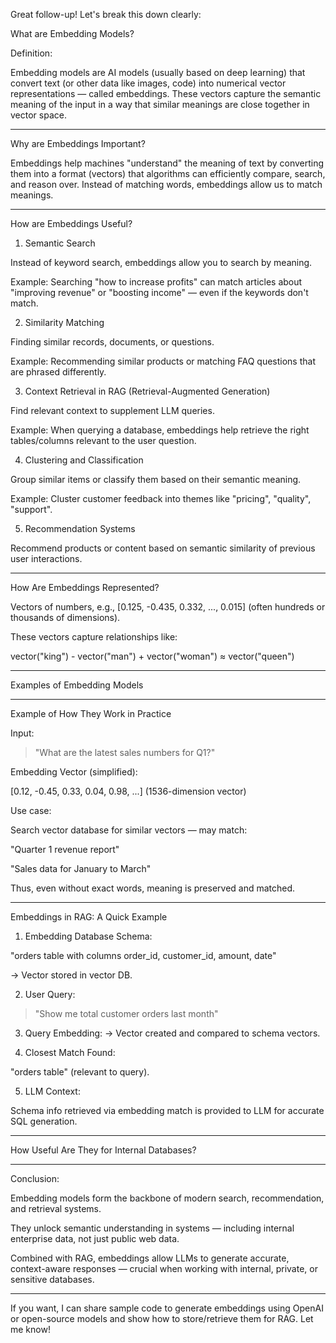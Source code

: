 Great follow-up! Let's break this down clearly:

What are Embedding Models?

Definition:

Embedding models are AI models (usually based on deep learning) that convert text (or other data like images, code) into numerical vector representations — called embeddings. These vectors capture the semantic meaning of the input in a way that similar meanings are close together in vector space.


---

Why are Embeddings Important?

Embeddings help machines "understand" the meaning of text by converting them into a format (vectors) that algorithms can efficiently compare, search, and reason over.
Instead of matching words, embeddings allow us to match meanings.


---

How are Embeddings Useful?

1. Semantic Search

Instead of keyword search, embeddings allow you to search by meaning.

Example: Searching "how to increase profits" can match articles about "improving revenue" or "boosting income" — even if the keywords don't match.


2. Similarity Matching

Finding similar records, documents, or questions.

Example: Recommending similar products or matching FAQ questions that are phrased differently.


3. Context Retrieval in RAG (Retrieval-Augmented Generation)

Find relevant context to supplement LLM queries.

Example: When querying a database, embeddings help retrieve the right tables/columns relevant to the user question.


4. Clustering and Classification

Group similar items or classify them based on their semantic meaning.

Example: Cluster customer feedback into themes like "pricing", "quality", "support".


5. Recommendation Systems

Recommend products or content based on semantic similarity of previous user interactions.



---

How Are Embeddings Represented?

Vectors of numbers, e.g., [0.125, -0.435, 0.332, ..., 0.015] (often hundreds or thousands of dimensions).

These vectors capture relationships like:

vector("king") - vector("man") + vector("woman") ≈ vector("queen")



---

Examples of Embedding Models


---

Example of How They Work in Practice

Input:

> "What are the latest sales numbers for Q1?"



Embedding Vector (simplified):

[0.12, -0.45, 0.33, 0.04, 0.98, ...] (1536-dimension vector)

Use case:

Search vector database for similar vectors — may match:

"Quarter 1 revenue report"

"Sales data for January to March"



Thus, even without exact words, meaning is preserved and matched.


---

Embeddings in RAG: A Quick Example

1. Embedding Database Schema:

"orders table with columns order_id, customer_id, amount, date"

→ Vector stored in vector DB.


2. User Query:

> "Show me total customer orders last month"




3. Query Embedding: → Vector created and compared to schema vectors.


4. Closest Match Found:

"orders table" (relevant to query).



5. LLM Context:

Schema info retrieved via embedding match is provided to LLM for accurate SQL generation.





---

How Useful Are They for Internal Databases?


---

Conclusion:

Embedding models form the backbone of modern search, recommendation, and retrieval systems.

They unlock semantic understanding in systems — including internal enterprise data, not just public web data.

Combined with RAG, embeddings allow LLMs to generate accurate, context-aware responses — crucial when working with internal, private, or sensitive databases.



---

If you want, I can share sample code to generate embeddings using OpenAI or open-source models and show how to store/retrieve them for RAG. Let me know!

